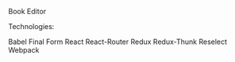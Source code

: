 Book Editor

Technologies:

Babel
Final Form
React
React-Router
Redux
Redux-Thunk
Reselect
Webpack

